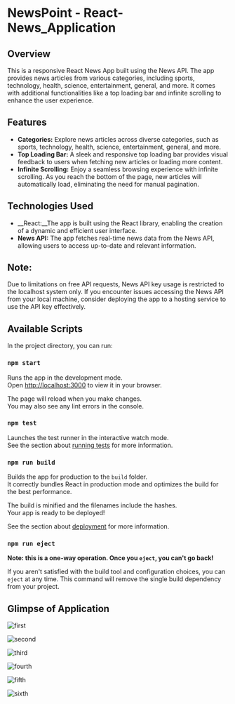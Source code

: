 # NewsPoint - React-News_Application

## Overview
This is a responsive React News App built using the News API. The app provides news articles from various categories, including sports, technology, health, science, entertainment, general, and more. It comes with additional functionalities like a top loading bar and infinite scrolling to enhance the user experience.

## Features
* __Categories:__ Explore news articles across diverse categories, such as sports, technology, health, science, entertainment, general, and more.
* __Top Loading Bar:__ A sleek and responsive top loading bar provides visual feedback to users when fetching new articles or loading more content.
* __Infinite Scrolling:__ Enjoy a seamless browsing experience with infinite scrolling. As you reach the bottom of the page, new articles will automatically load, eliminating the need for manual pagination.

## Technologies Used
* __React:__The app is built using the React library, enabling the creation of a dynamic and efficient user interface.
* __News API:__ The app fetches real-time news data from the News API, allowing users to access up-to-date and relevant information.

## Note: 
Due to limitations on free API requests, News API key usage is restricted to the localhost system only. If you encounter issues accessing the News API from your local machine, consider deploying the app to a hosting service to use the API key effectively.
  
## Available Scripts

In the project directory, you can run:

### `npm start`

Runs the app in the development mode.\
Open [http://localhost:3000](http://localhost:3000) to view it in your browser.

The page will reload when you make changes.\
You may also see any lint errors in the console.

### `npm test`

Launches the test runner in the interactive watch mode.\
See the section about [running tests](https://facebook.github.io/create-react-app/docs/running-tests) for more information.

### `npm run build`

Builds the app for production to the `build` folder.\
It correctly bundles React in production mode and optimizes the build for the best performance.

The build is minified and the filenames include the hashes.\
Your app is ready to be deployed!

See the section about [deployment](https://facebook.github.io/create-react-app/docs/deployment) for more information.

### `npm run eject`

**Note: this is a one-way operation. Once you `eject`, you can't go back!**

If you aren't satisfied with the build tool and configuration choices, you can `eject` at any time. This command will remove the single build dependency from your project.

## Glimpse of Application
![first](https://github.com/Vivek16-ops/React_NeewsPoint_App/assets/78420856/23d912f6-8a4a-4a41-ab38-0e9e86f8fd41)

![second](https://github.com/Vivek16-ops/React_NeewsPoint_App/assets/78420856/5493961e-4ff1-4b5c-ac3f-48d123344078)

![third](https://github.com/Vivek16-ops/React_NeewsPoint_App/assets/78420856/58818432-2c82-41f0-8c08-88a29f576098)

![fourth](https://github.com/Vivek16-ops/React_NeewsPoint_App/assets/78420856/1ba76761-273f-4c94-850d-bc34aee41191)

![fifth](https://github.com/Vivek16-ops/React_NeewsPoint_App/assets/78420856/b98ff12a-2ad7-4bea-b2a1-df974735a764)

![sixth](https://github.com/Vivek16-ops/React_NeewsPoint_App/assets/78420856/041381aa-4782-401b-afa7-983ec9560a01)



